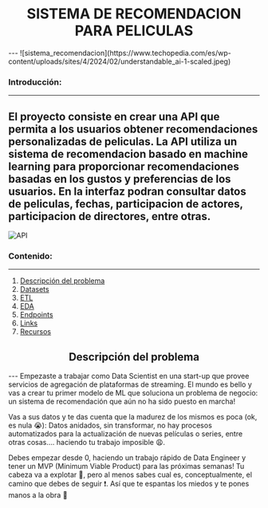 <h1 align= 'center'> SISTEMA DE RECOMENDACION PARA PELICULAS </h1>
---
![sistema_recomendacion](https://www.techopedia.com/es/wp-content/uploads/sites/4/2024/02/understandable_ai-1-scaled.jpeg)

### Introducción:
---
El proyecto consiste en crear una API que permita a los usuarios obtener recomendaciones personalizadas de peliculas. La API utiliza un sistema de recomendacion basado en machine learning para proporcionar recomendaciones basadas en los gustos y preferencias de los usuarios. En la interfaz podran consultar datos de peliculas, fechas, participacion de actores, participacion de directores, entre otras.
---
![API](https://www.bernanetwork.com/img/20221024_635708381cc8e.jpg)

### Contenido:
---
1. [Descripción del problema](#descripcion-del-problema)
2. [Datasets](#datasets)
3. [ETL](#etl)
4. [EDA](#eda)
5. [Endpoints](#endpoints)
6. [Links](#links)
7. [Recursos](#recursos)

<h2 align= 'center'> Descripción del problema </h2>
---
Empezaste a trabajar como Data Scientist en una start-up que provee servicios de agregación de plataformas de streaming. El mundo es bello y vas a crear tu primer modelo de ML que soluciona un problema de negocio: un sistema de recomendación que aún no ha sido puesto en marcha!

Vas a sus datos y te das cuenta que la madurez de los mismos es poca (ok, es nula 😭): Datos anidados, sin transformar, no hay procesos automatizados para la actualización de nuevas películas o series, entre otras cosas…. haciendo tu trabajo imposible 😩.

Debes empezar desde 0, haciendo un trabajo rápido de Data Engineer y tener un MVP (Minimum Viable Product) para las próximas semanas! Tu cabeza va a explotar 🤯, pero al menos sabes cual es, conceptualmente, el camino que debes de seguir ❗. Así que te espantas los miedos y te pones manos a la obra 💪